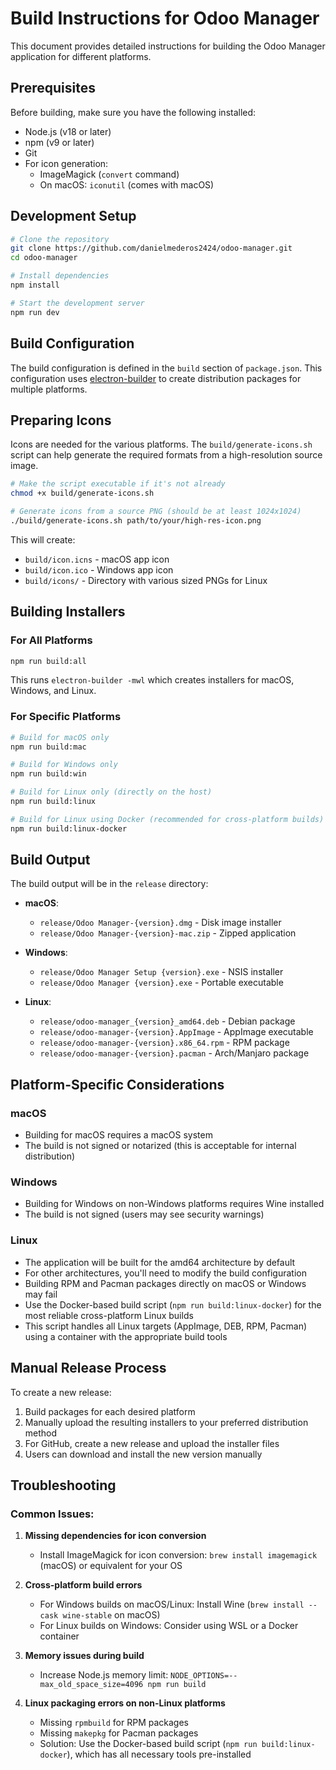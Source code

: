 # Build Instructions for Odoo Manager

This document provides detailed instructions for building the Odoo Manager application for different platforms.

## Prerequisites

Before building, make sure you have the following installed:

- Node.js (v18 or later)
- npm (v9 or later)
- Git
- For icon generation:
  - ImageMagick (`convert` command)
  - On macOS: `iconutil` (comes with macOS)

## Development Setup

```bash
# Clone the repository
git clone https://github.com/danielmederos2424/odoo-manager.git
cd odoo-manager

# Install dependencies
npm install

# Start the development server
npm run dev
```

## Build Configuration

The build configuration is defined in the `build` section of `package.json`. This configuration uses [electron-builder](https://www.electron.build/) to create distribution packages for multiple platforms.

## Preparing Icons

Icons are needed for the various platforms. The `build/generate-icons.sh` script can help generate the required formats from a high-resolution source image.

```bash
# Make the script executable if it's not already
chmod +x build/generate-icons.sh

# Generate icons from a source PNG (should be at least 1024x1024)
./build/generate-icons.sh path/to/your/high-res-icon.png
```

This will create:
- `build/icon.icns` - macOS app icon
- `build/icon.ico` - Windows app icon
- `build/icons/` - Directory with various sized PNGs for Linux

## Building Installers

### For All Platforms

```bash
npm run build:all
```

This runs `electron-builder -mwl` which creates installers for macOS, Windows, and Linux.

### For Specific Platforms

```bash
# Build for macOS only
npm run build:mac

# Build for Windows only
npm run build:win

# Build for Linux only (directly on the host)
npm run build:linux

# Build for Linux using Docker (recommended for cross-platform builds)
npm run build:linux-docker
```

## Build Output

The build output will be in the `release` directory:

- **macOS**:
  - `release/Odoo Manager-{version}.dmg` - Disk image installer
  - `release/Odoo Manager-{version}-mac.zip` - Zipped application

- **Windows**:
  - `release/Odoo Manager Setup {version}.exe` - NSIS installer
  - `release/Odoo Manager {version}.exe` - Portable executable

- **Linux**:
  - `release/odoo-manager_{version}_amd64.deb` - Debian package
  - `release/odoo-manager-{version}.AppImage` - AppImage executable
  - `release/odoo-manager-{version}.x86_64.rpm` - RPM package
  - `release/odoo-manager-{version}.pacman` - Arch/Manjaro package

## Platform-Specific Considerations

### macOS

- Building for macOS requires a macOS system
- The build is not signed or notarized (this is acceptable for internal distribution)

### Windows

- Building for Windows on non-Windows platforms requires Wine installed
- The build is not signed (users may see security warnings)

### Linux

- The application will be built for the amd64 architecture by default
- For other architectures, you'll need to modify the build configuration
- Building RPM and Pacman packages directly on macOS or Windows may fail
- Use the Docker-based build script (`npm run build:linux-docker`) for the most reliable cross-platform Linux builds
- This script handles all Linux targets (AppImage, DEB, RPM, Pacman) using a container with the appropriate build tools

## Manual Release Process

To create a new release:

1. Build packages for each desired platform
2. Manually upload the resulting installers to your preferred distribution method
3. For GitHub, create a new release and upload the installer files
4. Users can download and install the new version manually

## Troubleshooting

### Common Issues:

1. **Missing dependencies for icon conversion**
   - Install ImageMagick for icon conversion: `brew install imagemagick` (macOS) or equivalent for your OS

2. **Cross-platform build errors**
   - For Windows builds on macOS/Linux: Install Wine (`brew install --cask wine-stable` on macOS)
   - For Linux builds on Windows: Consider using WSL or a Docker container

3. **Memory issues during build**
   - Increase Node.js memory limit: `NODE_OPTIONS=--max_old_space_size=4096 npm run build`

4. **Linux packaging errors on non-Linux platforms**
   - Missing `rpmbuild` for RPM packages
   - Missing `makepkg` for Pacman packages
   - Solution: Use the Docker-based build script (`npm run build:linux-docker`), which has all necessary tools pre-installed